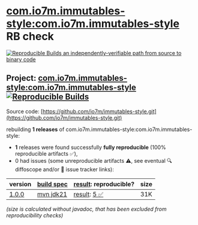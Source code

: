 [com.io7m.immutables-style:com.io7m.immutables-style](https://central.sonatype.com/artifact/com.io7m.immutables-style/com.io7m.immutables-style/versions) RB check
=======

[![Reproducible Builds](https://reproducible-builds.org/images/logos/rb.svg) an independently-verifiable path from source to binary code](https://reproducible-builds.org/)

## Project: [com.io7m.immutables-style:com.io7m.immutables-style](https://central.sonatype.com/artifact/com.io7m.immutables-style/com.io7m.immutables-style/versions) [![Reproducible Builds](https://img.shields.io/endpoint?url=https://raw.githubusercontent.com/jvm-repo-rebuild/reproducible-central/master/content/com/io7m/immutables-style/badge.json)](https://github.com/jvm-repo-rebuild/reproducible-central/blob/master/content/com/io7m/immutables-style/README.md)

Source code: [https://github.com/io7m/immutables-style.git](https://github.com/io7m/immutables-style.git)

rebuilding **1 releases** of com.io7m.immutables-style:com.io7m.immutables-style:
- **1** releases were found successfully **fully reproducible** (100% reproducible artifacts :white_check_mark:),
- 0 had issues (some unreproducible artifacts :warning:, see eventual :mag: diffoscope and/or :memo: issue tracker links):

| version | [build spec](/BUILDSPEC.md) | [result](https://reproducible-builds.org/docs/jvm/): reproducible? | size |
| -- | --------- | ------ | -- |
| [1.0.0](https://central.sonatype.com/artifact/com.io7m.immutables-style/com.io7m.immutables-style/1.0.0/pom) | [mvn jdk21](com.io7m.immutables-style-1.0.0.buildspec) | [result](com.io7m.immutables-style-1.0.0.buildinfo): [5 :white_check_mark: ](com.io7m.immutables-style-1.0.0.buildcompare) | 31K |

<i>(size is calculated without javadoc, that has been excluded from reproducibility checks)</i>
